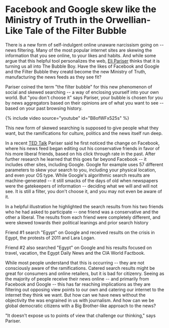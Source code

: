 # Facebook and Google skew like the Ministry of Truth in the Orwellian-Like Tale of the Filter Bubble

There is a new form of self-indulgent online unaware narcissism going on -- news filtering. Many of the most popular internet sites are skewing the information that you see online, to your likes and habits. And while some argue that this helpful tool personalizes the web, <a href="http://elipariser.com/">Eli Pariser</a> thinks that it is turning us all into The Bubble Boy. Have the likes of Facebook and Google and the Filter Bubble they creatd become the new Ministry of Truth, manufacturing the news feeds as they see fit?

Pariser coined the term "the filter bubble" for this new phenomenon of social and skewed searching -- a way of enclosing yourself into your own world. But "you don't choose it" says Pariser, your bubble is chosen for you by news aggregators based on their opinions are of what you want to see -- based on your past browsing history.

{% include video source="youtube" id="B8ofWFx525s" %}

This new form of skewed searching is supposed to give people what they want, but the ramifications for culture, politics and the news itself run deep.

In a recent <a href="http://www.ted.com/talks/eli_pariser_beware_online_filter_bubbles.html">TED Talk</a> Pariser said he first noticed the change on Facebook, where his news feed began editing out his conservative friends in favor of his more liberal friends, based on his click through rate in the past. After further research he learned that this goes far beyond Facebook -- it includes other sites, including Google. Google for example uses 57 different parameters to skew your search to you, including your physical location, and even your OS type. While Google's algorithmic search results are machine-generated -- it still smacks of the days of old when newspapers were the gatekeepers of information -- deciding what we will and will not see. It is still a filter,  you don't choose it, and you may not even be aware of it.

In a helpful illustration he highlighted the search results from his two friends who he had asked to participate -- one friend was a conservative and the other a liberal. The results from each friend were completely different, and were skewed towards their political leanings and prior search history

Friend #1 search "Egypt" on Google and received results on the crisis in Egypt, the protests of 2011 and Lara Logan. 

Friend #2 also searched "Egypt" on Google and his results focused on travel, vacation, the Egypt Daily News and the CIA World Factbook.

While most people understand that this is occurring -- they are not consciously aware of the ramifications. Catered search results might be great for consumers and online retailers, but it is bad for citizenry. Seeing as the majority of people receive their news online -- and primarily from Facebook and Google -- this has far reaching implications as they are filtering out opposing view points to our own and catering our internet to the internet they think we want. But how can we have news without the objectivity the was engrained in us with journalism. And how can we be global democratic citizens with a Big Brother-like approach to the news? 

"It doesn't expose us to points of view that challenge our thinking," says Pariser.
